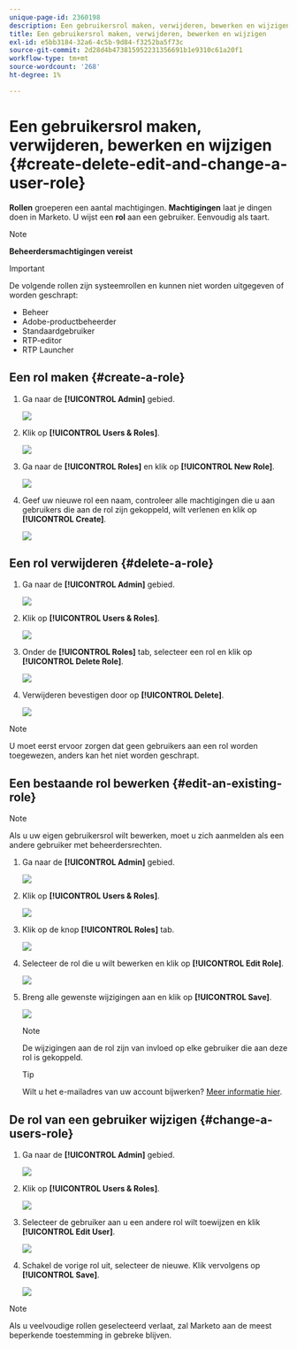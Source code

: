 ```yaml
---
unique-page-id: 2360198
description: Een gebruikersrol maken, verwijderen, bewerken en wijzigen - Marketo Docs - Productdocumentatie
title: Een gebruikersrol maken, verwijderen, bewerken en wijzigen
exl-id: e5bb3184-32a6-4c5b-9d84-f3252ba5f73c
source-git-commit: 2d28d4b473815952231356691b1e9310c61a20f1
workflow-type: tm+mt
source-wordcount: '268'
ht-degree: 1%

---
```


# Een gebruikersrol maken, verwijderen, bewerken en wijzigen {#create-delete-edit-and-change-a-user-role}

**Rollen** groeperen een aantal machtigingen. **Machtigingen** laat je dingen doen in Marketo. U wijst een **rol** aan een gebruiker. Eenvoudig als taart.

>[!NOTE]
>
>**Beheerdersmachtigingen vereist**

>[!IMPORTANT]
>
>De volgende rollen zijn systeemrollen en kunnen niet worden uitgegeven of worden geschrapt:
>
>* Beheer
>* Adobe-productbeheerder
>* Standaardgebruiker
>* RTP-editor
>* RTP Launcher

## Een rol maken {#create-a-role}

1. Ga naar de **[!UICONTROL Admin]** gebied.

   ![](assets/create-delete-edit-and-change-a-user-role-1.png)

1. Klik op **[!UICONTROL Users & Roles]**.

   ![](assets/create-delete-edit-and-change-a-user-role-2.png)

1. Ga naar de **[!UICONTROL Roles]** en klik op **[!UICONTROL New Role]**.

   ![](assets/create-delete-edit-and-change-a-user-role-3.png)

1. Geef uw nieuwe rol een naam, controleer alle machtigingen die u aan gebruikers die aan de rol zijn gekoppeld, wilt verlenen en klik op **[!UICONTROL Create]**.

   ![](assets/create-delete-edit-and-change-a-user-role-4.png)

## Een rol verwijderen {#delete-a-role}

1. Ga naar de **[!UICONTROL Admin]** gebied.

   ![](assets/create-delete-edit-and-change-a-user-role-5.png)

1. Klik op **[!UICONTROL Users & Roles]**.

   ![](assets/create-delete-edit-and-change-a-user-role-6.png)

1. Onder de **[!UICONTROL Roles]** tab, selecteer een rol en klik op **[!UICONTROL Delete Role]**.

   ![](assets/create-delete-edit-and-change-a-user-role-7.png)

1. Verwijderen bevestigen door op **[!UICONTROL Delete]**.

   ![](assets/create-delete-edit-and-change-a-user-role-8.png)

>[!NOTE]
>
>U moet eerst ervoor zorgen dat geen gebruikers aan een rol worden toegewezen, anders kan het niet worden geschrapt.

## Een bestaande rol bewerken {#edit-an-existing-role}

>[!NOTE]
>
>Als u uw eigen gebruikersrol wilt bewerken, moet u zich aanmelden als een andere gebruiker met beheerdersrechten.

1. Ga naar de **[!UICONTROL Admin]** gebied.

   ![](assets/create-delete-edit-and-change-a-user-role-9.png)

1. Klik op **[!UICONTROL Users & Roles]**.

   ![](assets/create-delete-edit-and-change-a-user-role-10.png)

1. Klik op de knop **[!UICONTROL Roles]** tab.

   ![](assets/create-delete-edit-and-change-a-user-role-11.png)

1. Selecteer de rol die u wilt bewerken en klik op **[!UICONTROL Edit Role]**.

   ![](assets/create-delete-edit-and-change-a-user-role-12.png)

1. Breng alle gewenste wijzigingen aan en klik op **[!UICONTROL Save]**.

   ![](assets/create-delete-edit-and-change-a-user-role-13.png)

   >[!NOTE]
   >
   >De wijzigingen aan de rol zijn van invloed op elke gebruiker die aan deze rol is gekoppeld.

   >[!TIP]
   >
   >Wilt u het e-mailadres van uw account bijwerken? [Meer informatie hier](/help/marketo/product-docs/administration/settings/edit-account-settings.md).

## De rol van een gebruiker wijzigen {#change-a-users-role}

1. Ga naar de **[!UICONTROL Admin]** gebied.

   ![](assets/create-delete-edit-and-change-a-user-role-14.png)

1. Klik op **[!UICONTROL Users & Roles]**.

   ![](assets/create-delete-edit-and-change-a-user-role-15.png)

1. Selecteer de gebruiker aan u een andere rol wilt toewijzen en klik **[!UICONTROL Edit User]**.

   ![](assets/create-delete-edit-and-change-a-user-role-16.png)

1. Schakel de vorige rol uit, selecteer de nieuwe. Klik vervolgens op **[!UICONTROL Save]**.

   ![](assets/create-delete-edit-and-change-a-user-role-17.png)

>[!NOTE]
>
>Als u veelvoudige rollen geselecteerd verlaat, zal Marketo aan de meest beperkende toestemming in gebreke blijven.
